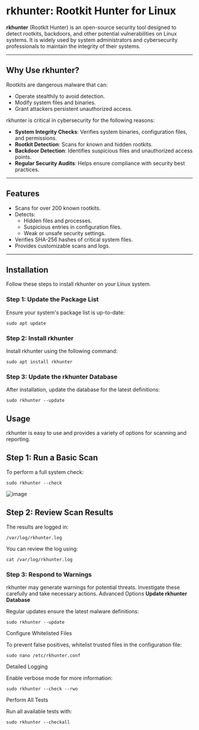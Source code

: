 # rkhunter: Rootkit Hunter for Linux

**rkhunter** (Rootkit Hunter) is an open-source security tool designed to detect rootkits, backdoors, and other potential vulnerabilities on Linux systems. It is widely used by system administrators and cybersecurity professionals to maintain the integrity of their systems.

---

## Why Use rkhunter?

Rootkits are dangerous malware that can:
- Operate stealthily to avoid detection.
- Modify system files and binaries.
- Grant attackers persistent unauthorized access.

rkhunter is critical in cybersecurity for the following reasons:
- **System Integrity Checks**: Verifies system binaries, configuration files, and permissions.
- **Rootkit Detection**: Scans for known and hidden rootkits.
- **Backdoor Detection**: Identifies suspicious files and unauthorized access points.
- **Regular Security Audits**: Helps ensure compliance with security best practices.

---

## Features

- Scans for over 200 known rootkits.
- Detects:
  - Hidden files and processes.
  - Suspicious entries in configuration files.
  - Weak or unsafe security settings.
- Verifies SHA-256 hashes of critical system files.
- Provides customizable scans and logs.

---

## Installation

Follow these steps to install rkhunter on your Linux system.

### Step 1: Update the Package List
Ensure your system's package list is up-to-date:

    sudo apt update
### Step 2: Install rkhunter

Install rkhunter using the following command:

    sudo apt install rkhunter

### Step 3: Update the rkhunter Database

After installation, update the database for the latest definitions:

    sudo rkhunter --update

## Usage

rkhunter is easy to use and provides a variety of options for scanning and reporting.
## Step 1: Run a Basic Scan

To perform a full system check:

    sudo rkhunter --check
![image](https://github.com/user-attachments/assets/d3fceec1-d9e3-4775-a203-3dadb5d5d59d)

## Step 2: Review Scan Results

The results are logged in:

    /var/log/rkhunter.log

You can review the log using:

    cat /var/log/rkhunter.log

### Step 3: Respond to Warnings

rkhunter may generate warnings for potential threats. Investigate these carefully and take necessary actions.
Advanced Options
**Update rkhunter Database**

Regular updates ensure the latest malware definitions:

    sudo rkhunter --update

Configure Whitelisted Files

To prevent false positives, whitelist trusted files in the configuration file:

    sudo nano /etc/rkhunter.conf

Detailed Logging

Enable verbose mode for more information:

    sudo rkhunter --check --rwo

Perform All Tests

Run all available tests with:

    sudo rkhunter --checkall

